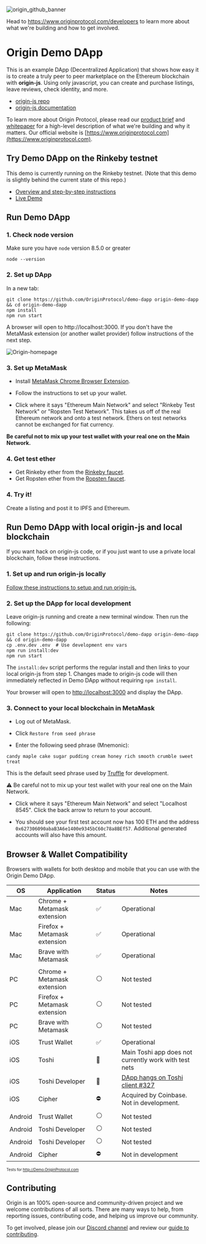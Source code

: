 ![origin_github_banner](https://user-images.githubusercontent.com/673455/37314301-f8db9a90-2618-11e8-8fee-b44f38febf38.png)

Head to https://www.originprotocol.com/developers to learn more about what we're building and how to get involved.

# Origin Demo DApp
This is an example DApp (Decentralized Application) that shows how easy it is to create a truly peer to peer marketplace on the Ethereum blockchain with **origin-js**. Using only javascript, you can create and purchase listings, leave reviews, check identity, and more.

- [origin-js repo](https://github.com/OriginProtocol/origin-js)
- [origin-js documentation](http://docs.originprotocol.com/)

To learn more about Origin Protocol, please read our [product brief](https://www.originprotocol.com/product-brief) and [whitepaper](https://www.originprotocol.com/whitepaper) for a high-level description of what we're building and why it matters. Our official website is [https://www.originprotocol.com](https://www.originprotocol.com).

## Try Demo DApp on the Rinkeby testnet

This demo is currently running on the Rinkeby testnet. (Note that this demo is slightly behind the current state of this repo.) 
- [Overview and step-by-step instructions](https://medium.com/originprotocol/origin-demo-dapp-is-now-live-on-testnet-835ae201c58)
- [Live Demo](http://demo.originprotocol.com)

## Run Demo DApp

### 1. Check node version

Make sure you have `node` version 8.5.0 or greater

```
node --version
```

### 2. Set up DApp 

In a new tab:
```
git clone https://github.com/OriginProtocol/demo-dapp origin-demo-dapp && cd origin-demo-dapp
npm install
npm run start
```

A browser will open to http://localhost:3000. If you don't have the MetaMask extension (or another wallet provider) follow instructions of the next step.

![Origin-homepage](https://user-images.githubusercontent.com/673455/39952325-6d37e3be-5551-11e8-9651-b1697bad3412.png)

### 3. Set up MetaMask

- Install [MetaMask Chrome Browser Extension](https://metamask.io/).

- Follow the instructions to set up your wallet.

- Click where it says "Ethereum Main Network" and select "Rinkeby Test Network" or "Ropsten Test Network". This takes us off of the real Ethereum network and onto a test network. Ethers on test networks cannot be exchanged for fiat currency.

**Be careful not to mix up your test wallet with your real one on the Main Network.**

### 4. Get test ether

- Get Rinkeby ether from the [Rinkeby faucet](https://faucet.rinkeby.io/).
- Get Ropsten ether from the [Ropsten faucet](https://faucet.metamask.io/).

### 4. Try it!
Create a listing and post it to IPFS and Ethereum.

## Run Demo DApp with local origin-js and local blockchain

If you want hack on origin-js code, or if you just want to use a private local blockchain, follow these instructions.

### 1. Set up and run origin-js locally

[Follow these instructions to setup and run origin-js.](https://github.com/OriginProtocol/origin-js#local-development)

### 2. Set up the DApp for local development

Leave origin-js running and create a new terminal window. Then run the following:
```
git clone https://github.com/OriginProtocol/demo-dapp origin-demo-dapp && cd origin-demo-dapp
cp .env.dev .env  # Use development env vars
npm run install:dev
npm run start
```

The `install:dev` script performs the regular install and then links to your local origin-js from step 1. Changes made to origin-js code will then immediately reflected in Demo DApp without requiring `npm install`. 

Your browser will open to [http://localhost:3000](http://localhost:3000) and display the DApp.

### 3. Connect to your local blockchain in MetaMask

-  Log out of MetaMask.

- Click `Restore from seed phrase`

- Enter the following seed phrase (Mnemonic):
```
candy maple cake sugar pudding cream honey rich smooth crumble sweet treat
```
This is the default seed phrase used by [Truffle](https://github.com/trufflesuite/truffle) for development.

 ⚠️ Be careful not to mix up your test wallet with your real one on the Main Network.

- Click where it says "Ethereum Main Network" and select "Localhost 8545". Click the back arrow to return to your account.

- You should see your first test account now has 100 ETH and the address `0x627306090abaB3A6e1400e9345bC60c78a8BEf57`. Additional generated accounts will also have this amount.

## Browser & Wallet Compatibility 
Browsers with wallets for both desktop and mobile that you can use with the Origin Demo DApp.  


| OS | Application | Status | Notes |
| ---- | -------- | ------ | ------ |
| Mac | Chrome + Metamask extension | ✅ | Operational |
| Mac | Firefox + Metamask extension | ✅  | Operational |
| Mac | Brave with Metamask | ✅ | Operational |
|  | |  |
| PC | Chrome + Metamask extension | ⚪️ | Not tested |
| PC | Firefox + Metamask extension | ⚪️ | Not tested |
| PC | Brave with Metamask | ⚪️  | Not tested |
|  |  |  |
| iOS | Trust Wallet | ✅  | Operational |
| iOS | Toshi  |  🚫  | Main Toshi app does not currently work with test nets |
| iOS | Toshi Developer  |  🚫  |  [DApp hangs on Toshi client #327](https://github.com/OriginProtocol/origin-dapp/issues/327) |
| iOS | Cipher  | ⛔️  | Acquired by Coinbase. Not in development. |
|   |  |  |
| Android | Trust Wallet | ⚪️ | Not tested |
| Android | Toshi Developer  |  ⚪️  |  Not tested |
| Android | Toshi Developer  |  ⚪️  | Not tested 
| Android | Cipher  |  ⛔️  | Not in development |

<sub><sup>Tests for http://Demo.OriginProtocol.com </sup></sub>


## Contributing

Origin is an 100% open-source and community-driven project and we welcome contributions of all sorts. There are many ways to help, from reporting issues, contributing code, and helping us improve our community. 

To get involved, please join our [Discord channel](https://discord.gg/jyxpUSe) and review our [guide to contributing](https://docs.originprotocol.com/#contributing).
